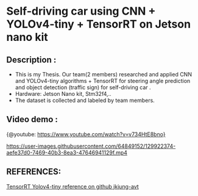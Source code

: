 # **Self-driving car using CNN + YOLOv4-tiny + TensorRT on Jetson nano kit**

## Description : 
- This is my Thesis. Our team(2 members) researched and applied CNN and YOLOv4-tiny algorithms + TensorRT for steering angle prediction and object detection (traffic sign) for self-driving car .
- Hardware:  Jetson Nano kit, Stm32f4,..
- The dataset is collected and labeled by team members.


## Video demo :
{@youtube: https://www.youtube.com/watch?v=v734HtE8bno}




https://user-images.githubusercontent.com/64849152/129922374-aefe37d0-7469-40b3-8ea3-47646941129f.mp4





## REFERENCES:
[TensorRT Yolov4-tiny reference on github jkjung-avt](https://github.com/jkjung-avt/tensorrt_demos)



